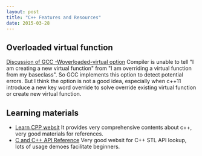 ```yaml
---
layout: post
title: "C++ Features and Resources"
date: 2015-03-28
---
```


## Overloaded virtual function
[Discussion of GCC -Woverloaded-virtual option](https://gcc.gnu.org/ml/gcc/1999-02n/msg00180.html)  Compiler is unable to tell 
"I am creating a new virtual function" from "I am overriding a virtual function from my baseclass". So GCC implements this option 
to detect potential errors. But I think the option is not a good idea, especially when c++11 introduce a new key word override to solve
override existing virtual function or create new virtual function.  

## Learning materials
- [Learn CPP websit](http://www.learncpp.com/) It provides very comprehensive contents about c++, very good materials for references.
- [C and C++ API Reference](http://www.cplusplus.com/) Very good websit for C++ STL API lookup, lots of usage demoes facilitate beginners.

